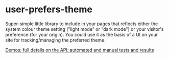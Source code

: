 user-prefers-theme
==================

Super-simple little library to include in your pages that reflects either the system colour theme setting ("light mode" or "dark mode") or your visitor's preference (for your origin). You could use it as the basis of a UI on your site for tracking/managing the preferred theme.

[Demos; full details on the API; automated and manual tests and results](http://matatk.agrip.org.uk/user-prefers-theme/)
